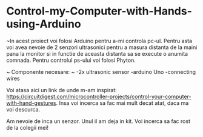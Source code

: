 # Control-my-Computer-with-Hands-using-Arduino
~In acest proiect voi folosi Arduino pentru a-mi controla pc-ul. Pentru asta voi avea nevoie de 2 senzori ultrasonici pentru a masura distanta de la maini pana la monitor si in functie de aceasta distanta sa se execute o anumita comnada. Pentru controlul ps-ului voi folosi Phyton.



~ Componente necesare: ~
     -2x ultrasonic sensor
     -arduino Uno
     -connecting wires
     
Voi atasa aici un link de unde m-am inspirat: https://circuitdigest.com/microcontroller-projects/control-your-computer-with-hand-gestures. Insa voi incerca sa fac mai mult decat atat, daca ma voi descurca.     
  
  
  Am nevoie de inca un senzor. Unul il am deja in kit. Voi incerca sa fac rost de la colegii mei!
